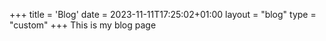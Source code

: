 +++
title = 'Blog'
date = 2023-11-11T17:25:02+01:00
layout = "blog"
type = "custom"
+++
This is my blog page